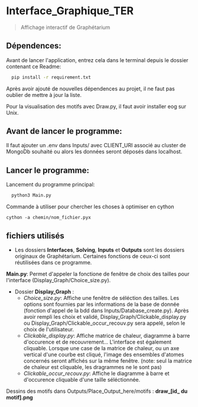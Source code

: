 # Interface_Graphique_TER
> Affichage interactif de Graphétarium

## Dépendences:
Avant de lancer l'application, entrez cela dans le terminal depuis le dossier contenant ce Readme:
``` bash
  pip install -r requirement.txt
```

Après avoir ajouté de nouvelles dépendences au projet, il ne faut pas oublier de mettre à jour la liste.

Pour la visualisation des motifs avec Draw.py, il faut avoir installer eog sur Unix.

## Avant de lancer le programme:
Il faut ajouter un .env dans Inputs/ avec CLIENT_URI associé au cluster de MongoDb souhaité ou alors les données seront déposés dans localhost.

## Lancer le programme:
Lancement du programme principal:
```bash
  python3 Main.py
```

Commande à utiliser pour chercher les choses à optimiser en cython
```
cython -a chemin/nom_fichier.pyx
```

## fichiers utilisés
* Les dossiers **Interfaces**, **Solving**, **Inputs** et **Outputs** sont les dossiers originaux de Graphétarium. Certaines fonctions de ceux-ci sont réutilisées dans ce programme. 

**Main.py**: Permet d'appeler la fonctione de fenêtre de choix des tailles pour l'interface (Display_Graph/Choice_size.py).

* Dossier **Display_Graph** : 
  * *Choice_size.py*: Affiche une fenêtre de séléction des tailles. Les options sont fournies par les informations de la base de donnée (fonction d'appel de la bdd dans Inputs/Database_create.py). Après avoir rempli les choix et validé, Display_Graph/Clickable_display.py ou Display_Graph/Clickable_occur_recouv.py sera appelé, selon le choix de l'utilisateur.
  * *Clickable_display.py*: Affiche matrice de chaleur, diagramme à barre d'occurence et de recouvrement... L'interface est également cliquable. Lorsque une case de la matrice de chaleur, ou un axe vertical d'une courbe est cliqué, l'image des ensembles d'atomes concernés seront affichés sur la même fenêtre. (note: seul la matrice de chaleur est cliquable, les dragrammes ne le sont pas)
  * *Clickable_occur_recouv.py*: Affiche le diagramme à barre et d'occurence cliquable d'une taille séléctionnée.

Dessins des motifs dans Outputs/Place_Output_here/motifs :
**draw_[id_ du motif].png**